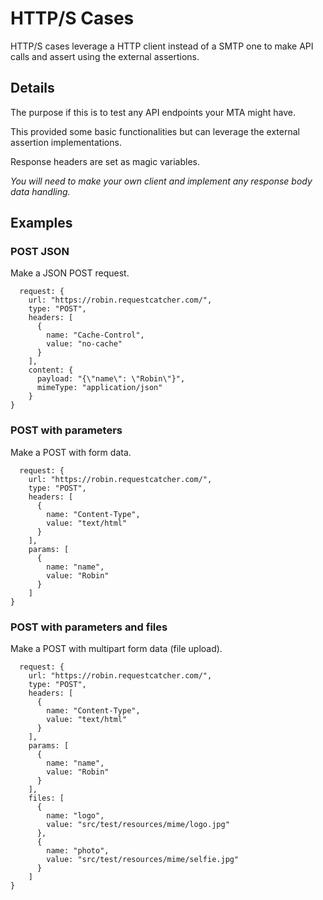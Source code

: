 HTTP/S Cases
============
HTTP/S cases leverage a HTTP client instead of a SMTP one to make API calls and assert using the external assertions.

Details
-------
The purpose if this is to test any API endpoints your MTA might have.

This provided some basic functionalities but can leverage the external assertion implementations.

Response headers are set as magic variables.

_You will need to make your own client and implement any response body data handling._


Examples
-------

### POST JSON
Make a JSON POST request.

      request: {
        url: "https://robin.requestcatcher.com/",
        type: "POST",
        headers: [
          {
            name: "Cache-Control",
            value: "no-cache"
          }
        ],
        content: {
          payload: "{\"name\": \"Robin\"}",
          mimeType: "application/json"
        }
    }


### POST with parameters
Make a POST with form data.

      request: {
        url: "https://robin.requestcatcher.com/",
        type: "POST",
        headers: [
          {
            name: "Content-Type",
            value: "text/html"
          }
        ],
        params: [
          {
            name: "name",
            value: "Robin"
          }
        ]
    }


### POST with parameters and files
Make a POST with multipart form data (file upload).

      request: {
        url: "https://robin.requestcatcher.com/",
        type: "POST",
        headers: [
          {
            name: "Content-Type",
            value: "text/html"
          }
        ],
        params: [
          {
            name: "name",
            value: "Robin"
          }
        ],
        files: [
          {
            name: "logo",
            value: "src/test/resources/mime/logo.jpg"
          },
          {
            name: "photo",
            value: "src/test/resources/mime/selfie.jpg"
          }
        ]
    }
